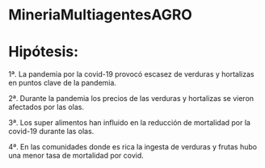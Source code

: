 # MineriaMultiagentesAGRO

# Hipótesis:

  1ª. La pandemia por la covid-19 provocó escasez de verduras y hortalizas en puntos clave de la pandemia.

  2ª. Durante la pandemia los precios de las verduras y hortalizas se vieron afectados por las olas.

  3ª. Los super alimentos han influido en la reducción de mortalidad por la covid-19 durante las olas.

  4ª. En las comunidades donde es rica la ingesta de verduras y frutas hubo una menor tasa de mortalidad por covid. 
